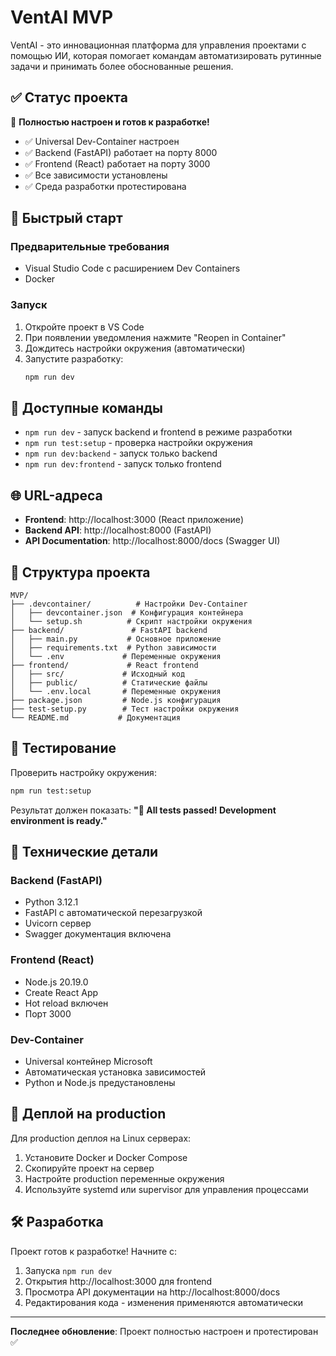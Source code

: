 # VentAI MVP

VentAI - это инновационная платформа для управления проектами с помощью ИИ, которая помогает командам автоматизировать рутинные задачи и принимать более обоснованные решения.

## ✅ Статус проекта

🎉 **Полностью настроен и готов к разработке!**

- ✅ Universal Dev-Container настроен
- ✅ Backend (FastAPI) работает на порту 8000
- ✅ Frontend (React) работает на порту 3000
- ✅ Все зависимости установлены
- ✅ Среда разработки протестирована

## 🚀 Быстрый старт

### Предварительные требования
- Visual Studio Code с расширением Dev Containers
- Docker

### Запуск
1. Откройте проект в VS Code
2. При появлении уведомления нажмите "Reopen in Container"
3. Дождитесь настройки окружения (автоматически)
4. Запустите разработку:
   ```bash
   npm run dev
   ```

## 🔧 Доступные команды

- `npm run dev` - запуск backend и frontend в режиме разработки
- `npm run test:setup` - проверка настройки окружения
- `npm run dev:backend` - запуск только backend
- `npm run dev:frontend` - запуск только frontend

## 🌐 URL-адреса

- **Frontend**: http://localhost:3000 (React приложение)
- **Backend API**: http://localhost:8000 (FastAPI)
- **API Documentation**: http://localhost:8000/docs (Swagger UI)

## 📁 Структура проекта

```
MVP/
├── .devcontainer/          # Настройки Dev-Container
│   ├── devcontainer.json  # Конфигурация контейнера
│   └── setup.sh          # Скрипт настройки окружения
├── backend/               # FastAPI backend
│   ├── main.py           # Основное приложение
│   ├── requirements.txt  # Python зависимости
│   └── .env             # Переменные окружения
├── frontend/             # React frontend
│   ├── src/             # Исходный код
│   ├── public/          # Статические файлы
│   └── .env.local       # Переменные окружения
├── package.json         # Node.js конфигурация
├── test-setup.py        # Тест настройки окружения
└── README.md           # Документация
```

## 🧪 Тестирование

Проверить настройку окружения:
```bash
npm run test:setup
```

Результат должен показать: **"🎉 All tests passed! Development environment is ready."**

## 🔧 Технические детали

### Backend (FastAPI)
- Python 3.12.1
- FastAPI с автоматической перезагрузкой
- Uvicorn сервер
- Swagger документация включена

### Frontend (React)
- Node.js 20.19.0
- Create React App
- Hot reload включен
- Порт 3000

### Dev-Container
- Universal контейнер Microsoft
- Автоматическая установка зависимостей
- Python и Node.js предустановлены

## 🚀 Деплой на production

Для production деплоя на Linux серверах:
1. Установите Docker и Docker Compose
2. Скопируйте проект на сервер
3. Настройте production переменные окружения
4. Используйте systemd или supervisor для управления процессами

## 🛠️ Разработка

Проект готов к разработке! Начните с:
1. Запуска `npm run dev`
2. Открытия http://localhost:3000 для frontend
3. Просмотра API документации на http://localhost:8000/docs
4. Редактирования кода - изменения применяются автоматически

---

**Последнее обновление**: Проект полностью настроен и протестирован ✅


